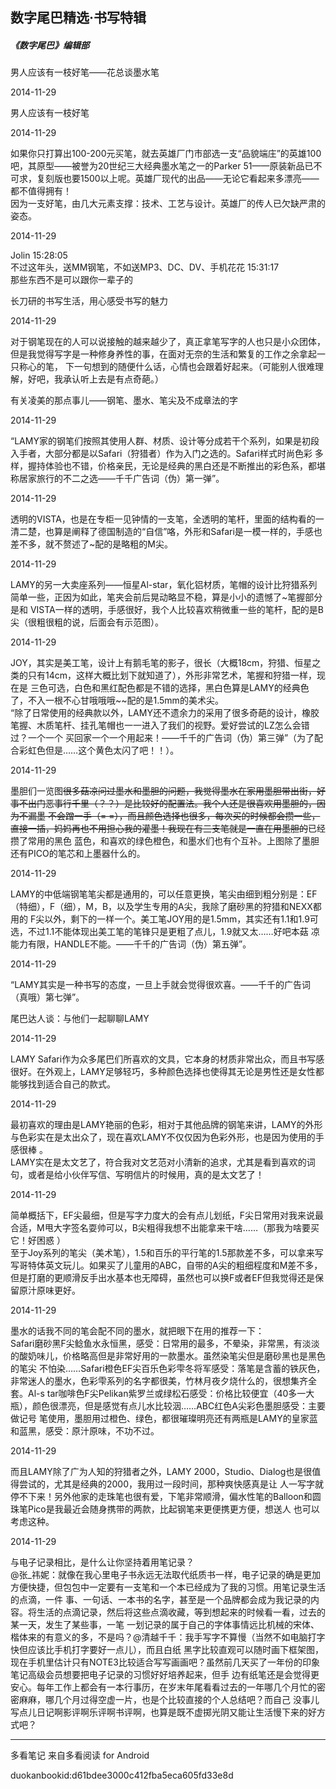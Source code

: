 ## 数字尾巴精选·书写特辑

##### 《数字尾巴》编辑部

男人应该有一枝好笔——花总谈墨水笔

2014-11-29

男人应该有一枝好笔

2014-11-29

如果你只打算出100-200元买笔，就去英雄厂门市部选一支“品貌端庄”的英雄100吧，其原型——被誉为20世纪三大经典墨水笔之一的Parker
51——原装新品已不可求，复刻版也要1500以上呢。英雄厂现代的出品——无论它看起来多漂亮——都不值得拥有！  
因为一支好笔，由几大元素支撑：技术、工艺与设计。英雄厂的传人已欠缺严肃的姿态。

2014-11-29

Jolin 15:28:05  
不过这年头，送MM钢笔，不如送MP3、DC、DV、手机花花 15:31:17  
那些东西不是可以跟你一辈子的

长刀研的书写生活，用心感受书写的魅力

2014-11-29

对于钢笔现在的人可以说接触的越来越少了，真正拿笔写字的人也只是小众团体，但是我觉得写字是一种修身养性的事，在面对无奈的生活和繁复的工作之余拿起一只称心的笔，
下一句想到的随便什么话，心情也会跟着好起来。（可能别人很难理解，好吧，我承认听上去是有点奇葩。）

有关凌美的那点事儿——钢笔、墨水、笔尖及不成章法的字

2014-11-29

“LAMY家的钢笔们按照其使用人群、材质、设计等分成若干个系列，如果是初段入手者，大部分都是以Safari（狩猎者）作为入门之选的。Safari样式时尚色彩
多样，握持体验也不错，价格亲民，无论是经典的黑白还是不断推出的彩色系，都堪称居家旅行的不二之选——千千广告词（伪）第一弹”。

2014-11-29

透明的VISTA，也是在专柜一见钟情的一支笔，全透明的笔杆，里面的结构看的一清二楚，也算是阐释了德国制造的“自信”咯，外形和Safari是一模一样的，手感也
差不多，就不赘述了~配的是略粗的M尖。

2014-11-29

LAMY的另一大卖座系列——恒星Al-star，氧化铝材质，笔帽的设计比狩猎系列简单一些，正因为如此，笔夹会前后晃动略显不稳，算是小小的遗憾了~笔握部分是和
VISTA一样的透明，手感很好，我个人比较喜欢稍微重一些的笔杆，配的是B尖（很粗很粗的说，后面会有示范图）。

2014-11-29

JOY，其实是美工笔，设计上有鹅毛笔的影子，很长（大概18cm，狩猎、恒星之类的只有14cm，这样大概比划下就知道了），外形非常艺术，笔握和狩猎一样，现在是
三色可选，白色和黑红配色都是不错的选择，黑白色算是LAMY的经典色了，不入一根不心甘哦哦哦~~配的是1.5mm的美术尖。  
“除了日常使用的经典款以外，LAMY还不遗余力的采用了很多奇葩的设计，橡胶笔握、木质笔杆、挂孔笔帽也一一进入了我们的视野。爱好尝试的LZ怎么会错过？一个一个
买回家一个一个用起来！——千千的广告词（伪）第三弹”（为了配合彩虹色但是……这个黄色太闪了吧！！）。

2014-11-29

墨胆们一览图~~很多菇凉问过墨水和墨胆的问题，我觉得墨水在家用墨胆带出街，好事不出门恶事行千里（？？）是比较好的配置法。我个人还是很喜欢用墨胆的，因为不漏墨
不会蹭一手（= =），而且颜色选择也很多，每次买的时候都会攒一些，直接一插，妈妈再也不用担心我的灌墨！我现在有三支笔就是一直在用墨胆的~~已经攒了常用的黑色
蓝色，和喜欢的绿色橙色，和墨水们也有个互补。上图除了墨胆还有PICO的笔芯和上墨器什么的。

2014-11-29

LAMY的中低端钢笔笔尖都是通用的，可以任意更换，笔尖由细到粗分别是：EF（特细），F（细），M，B，以及学生专用的A尖，我除了磨砂黑的狩猎和NEXX都用的
F尖以外，剩下的一样一个。美工笔JOY用的是1.5mm，其实还有1.1和1.9可选，不过1.1不能体现出美工笔的笔锋只是更粗了点儿，1.9就又太……好吧本菇
凉能力有限，HANDLE不能。——千千的广告词（伪）第五弹”。

2014-11-29

“LAMY其实是一种书写的态度，一旦上手就会觉得很欢喜。——千千的广告词（真哦）第七弹”。

尾巴达人谈：与他们一起聊聊LAMY

2014-11-29

LAMY Safari作为众多尾巴们所喜欢的文具，它本身的材质非常出众，而且书写感很好。在外观上，LAMY足够轻巧，多种颜色选择也使得其无论是男性还是女性都
能够找到适合自己的款式。

2014-11-29

最初喜欢的理由是LAMY艳丽的色彩，相对于其他品牌的钢笔来讲，LAMY的外形与色彩实在是太出众了，现在喜欢LAMY不仅仅因为色彩外形，也是因为使用的手感很棒
。  
LAMY实在是太文艺了，符合我对文艺范对小清新的追求，尤其是看到喜欢的词句，或者是给小伙伴写信、写明信片的时候用，真的是太文艺了！

2014-11-29

简单概括下，EF尖最细，但是写字力度大的会有点儿划纸，F尖日常用对我来说最合适，M甩大字签名耍帅可以，B尖粗得我想不出能拿来干啥……（那我为啥要买它！好困惑
）  
至于Joy系列的笔尖（美术笔），1.5和百乐的平行笔的1.5那款差不多，可以拿来写写哥特体英文玩儿。如果买了儿童用的ABC，自带的A尖的粗细程度和M差不多，
但是打磨的更顺滑反手出水基本也无障碍，虽然也可以换F或者EF但我觉得还是保留原汁原味更好。

2014-11-29

墨水的话我不同的笔会配不同的墨水，就把眼下在用的推荐一下：  
Safari磨砂黑F尖鲶鱼水永恒黑，感受：日常用的最多，不晕染，非常黑，有淡淡的酸奶味儿，价格略高但是非常好用的一款墨水。虽然染笔尖但是磨砂黑也是黑色的笔尖
不怕染……Safari橙色EF尖百乐色彩雫冬将军感受：落笔是含蓄的铁灰色，非常迷人的墨水，色彩雫系列的名字都很美，竹林月夜夕烧什么的，很想集齐全套。Al-s
tar咖啡色F尖Pelikan紫罗兰或绿松石感受：价格比较便宜（40多一大瓶），颜色很漂亮，但是感觉有点儿水比较洇……ABC红色A尖彩色墨胆感受：主要做记号
笔使用，墨胆用过橙色、绿色，都很璀璨明亮还有两瓶是LAMY的皇家蓝和蓝黑，感受：原汁原味，不功不过。

2014-11-29

而且LAMY除了广为人知的狩猎者之外，LAMY 2000，Studio、Dialog也是很值得尝试的，尤其是经典的2000，我用过一段时间，那种爽快感真是让
人一写字就停不下来！另外他家的走珠笔也很有爱，下笔非常顺滑，偏水性笔的Balloon和圆珠笔Pico是我最近会随身携带的两款，比起钢笔来更便携更方便，想送人
也可以考虑这种。

2014-11-29

与电子记录相比，是什么让你坚持着用笔记录？  
@张_祎妮：就像在我心里电子书永远无法取代纸质书一样，电子记录的确是更加方便快捷，但包包中一定要有一支笔和一个本已经成为了我的习惯。用笔记录生活的点滴，一件
事、一句话、一本书的名字，甚至是一个品牌都会成为我记录的内容。将生活的点滴记录，然后将这些点滴收藏，等到想起来的时候看一看，过去的某一天，发生了某些事，一笔
一划记录的属于自己的字体事情远比机械的宋体、楷体来的有意义的多，不是吗？@清越千千：我手写字不算慢（当然不如电脑打字快但应该比手机打字要好一点儿），而且白纸
黑字比较直观可以随时画下框架图，现在手机里估计只有NOTE3比较适合写写画画吧？虽然前几天买了一年份的印象笔记高级会员想要把电子记录的习惯好好培养起来，但手
边有纸笔还是会觉得更安心。每年工作上都会有一本行事历，在岁末年尾看看过去的一年哪几个月忙的密密麻麻，哪几个月过得空虚一片，也是个比较直接的个人总结吧？而自己
没事儿写点儿日记啊影评啊乐评啊书评啊，也算是既不虚掷光阴又能让生活慢下来的好方式吧？

* * *

多看笔记 来自多看阅读 for Android

duokanbookid:d61bdee3000c412fba5eca605fd33e8d

